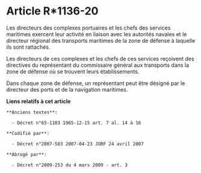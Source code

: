 # Article R*1136-20

Les directeurs des complexes portuaires et les chefs des services maritimes exercent leur activité en liaison avec les
autorités navales et le directeur régional des transports maritimes de la zone de défense à laquelle ils sont rattachés.

Les directeurs de ces complexes et les chefs de ces services reçoivent des directives du représentant du commissaire général
aux transports dans la zone de défense où se trouvent leurs établissements.

Dans chaque zone de défense, un représentant peut être désigné par le directeur des ports et de la navigation maritimes.

**Liens relatifs à cet article**

	**Anciens textes**:

	  - Décret n°65-1103 1965-12-15 art. 7 al. 14 à 16

	**Codifié par**:

	  - Décret n°2007-583 2007-04-23 JORF 24 avril 2007

	**Abrogé par**:

	  - Décret n°2009-253 du 4 mars 2009 - art. 3
